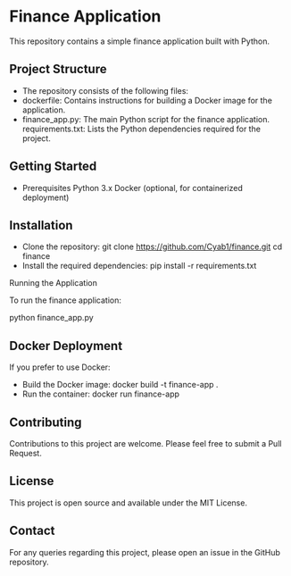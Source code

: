 # Finance Application

This repository contains a simple finance application built with Python.

## Project Structure
- The repository consists of the following files:
- dockerfile: Contains instructions for building a Docker image for the application.
- finance_app.py: The main Python script for the finance application.
requirements.txt: Lists the Python dependencies required for the project.

## Getting Started
- Prerequisites
Python 3.x
Docker (optional, for containerized deployment)
## Installation
- Clone the repository:
git clone https://github.com/Cyab1/finance.git
cd finance
- Install the required dependencies:
pip install -r requirements.txt


Running the Application

To run the finance application:

python finance_app.py


## Docker Deployment
If you prefer to use Docker:
- Build the Docker image:
docker build -t finance-app .
- Run the container:
docker run finance-app


## Contributing
Contributions to this project are welcome. Please feel free to submit a Pull Request.

## License
This project is open source and available under the MIT License.

## Contact

For any queries regarding this project, please open an issue in the GitHub repository.

